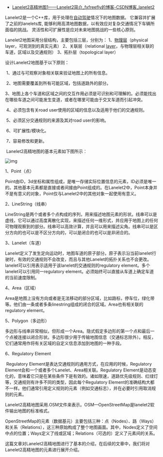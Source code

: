 - [Lanelet2高精地图1——Lanelet2简介_fxfreefly的博客-CSDN博客_lanelet2](https://blog.csdn.net/bhniunan/article/details/121733823)

 Lanelet2是一个C++库，用于处理在[自动驾驶](https://so.csdn.net/so/search?q=自动驾驶&spm=1001.2101.3001.7020)情况下的地图数据。 它兼容并扩展了之前的lanelets库, 能够利用高清地图数据，以有效应对复杂交通情况下车辆所面临的挑战。 灵活性和可扩展性是应对未来地图挑战的一些核心原则。

Lanelet2地图采用分层结构，主要包括三层，分别为：
    1、[物理层](https://so.csdn.net/so/search?q=物理层&spm=1001.2101.3001.7020)（physical layer，可观测到的真实元素）
    2、关联层（relational [layer](https://so.csdn.net/so/search?q=layer&spm=1001.2101.3001.7020)，与物理层相关联的车道，区域以及交通规则）
    3、拓扑层（topological layer）

设计Lanelet2地图基于以下原则：

​    1、通过与可观察对象相关联来验证地图上的所有信息。

​    2、地图需要覆盖到所有可能区域，包括道路外的部分。

​    3、地图上各个车道和区域之间的交互作用必须是可识别和可理解的。必须能找出在哪些车道之间可能发生变道，或者在哪里可能由于交叉车道而引起冲突。

​    4、必须包含有关road user使用的区域的信息以及适用于他们的交通规则。

​    5、必须区分交通规则的来源及其对road user的影响。

​    6、可扩展性/模块化。

​    7、容易修改和更新。

​    Lanelet2高精地图的基本元素如下图所示：

![img](https://img-blog.csdnimg.cn/f26e81761f6d44fa95a9d7042d14fd22.png?x-oss-process=image/watermark,type_d3F5LXplbmhlaQ,shadow_50,text_Q1NETiBAZnhmcmVlZmx5,size_20,color_FFFFFF,t_70,g_se,x_16)

 1、Point（点）

​    Point由ID，3d坐标和属性组成，是唯一存储实际位置信息的元素，ID必须是唯一的。其他基本元素都是直接或者间接由Point组成的。在Lanelet2中，Point本身并不是有意义的对象，Point仅与Lanelet2中的其他对象一起使用有意义。

2、LineString（线串）

​    LineString是两个或者多个点构成的序列，用来描述地图元素的形状。线串可以是虚线，它可以通过高度离散化实现，来描述任何一维形式，并应用于地图上的任何可物理观察到的部分。线串可以高效计算，并且可以用来描述尖角。线串可以是区分方向的也可以是不区分方向的，可以是闭合的也可以是非闭合的。

3、Lanelet（车道）

​    Lanelet定义了发生定向运动时，地图车道的原子部分。原子表示沿当前lanelet行驶时，有效的交通规则不会改变，而且与其他Lanelet的拓扑关系也不会更改。lanelet可以引用表示适用于该lanelet的交通规则的regulatory element。多个lanelet可以引用同一regulatory element。必须始终可以直接从车道上确定车道的当前速度限制。

4、Area（区域）

​    Area是地图上没有方向或者是无法移动的部分区域，比如路标，停车位，绿化带等。他们由一条或者多条linestring组成的闭合的区域。Area也有相关联的regulatory element。

5、Polygon（多边形）

​    多边形与线串非常相似，但形成一个Area。隐式假定多边形的第一个点和最后一个点被连接以闭合形状。多边形很少用于传输地图信息（交通标志除外）。相反，它们通常用作将有关区域的自定义信息添加到地图的一种手段。

6、Regulatory Element

​    Regulatory Element是表达交通规则的通用方式，在应用的时候，Regulatory Element会和一个或者多个Lanelet、Area相关联。Regulatory Element是动态变化的，意味着它只是在某些条件下是有效的。诸如限速，道路优先级规则、红绿灯等，交通规则有许多不同的类型，因此每个Regulatory Element的准确结构大都不一样。他们通常引用定义规则的元素（例如交通标志），并在必要时引用取消规则的元素。

​    Lanelet2高精地图采用.OSM文件来表示。OSM—OpenStreetMap是lanelet2软件输出地图的标准格式。

​    OpenStreetMap的元素（数据基元）主要包括三种：点（Nodes）、路（Ways）和关系（Relations），这三种原始构成了整个地图画面。其中，Nodes定义了空间中点的位置；Ways定义了线或区域；Relations（可选的）定义了元素间的关系。

​    这篇文章对Lanelet2高精地图进行了基本的介绍，在后续的文章中，我们将对Lanelet2高精地图的元素进行展开介绍。